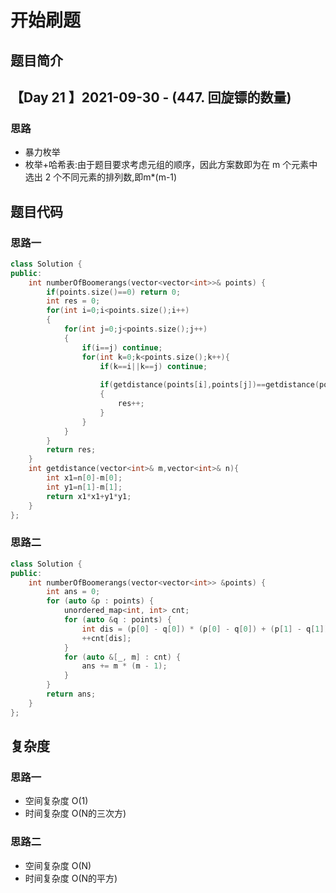 # 开始刷题

## 题目简介
 
【Day 21 】2021-09-30 - (447. 回旋镖的数量)
-------------------

### 思路
+ 暴力枚举
+ 枚举+哈希表:由于题目要求考虑元组的顺序，因此方案数即为在 m 个元素中选出 2 个不同元素的排列数,即m*(m-1)

## 题目代码
### 思路一
``` c++
class Solution {
public:
    int numberOfBoomerangs(vector<vector<int>>& points) {
        if(points.size()==0) return 0;
        int res = 0;
        for(int i=0;i<points.size();i++)
        {
            for(int j=0;j<points.size();j++)
            {
                if(i==j) continue;
                for(int k=0;k<points.size();k++){
                    if(k==i||k==j) continue;
                    
                    if(getdistance(points[i],points[j])==getdistance(points[i],points[k]))
                    {
                        res++;
                    }
                }
            }
        }
        return res;
    }
    int getdistance(vector<int>& m,vector<int>& n){
        int x1=n[0]-m[0];
        int y1=n[1]-m[1];
        return x1*x1+y1*y1;
    }
};
```
### 思路二
``` c++
class Solution {
public:
    int numberOfBoomerangs(vector<vector<int>> &points) {
        int ans = 0;
        for (auto &p : points) {
            unordered_map<int, int> cnt;
            for (auto &q : points) {
                int dis = (p[0] - q[0]) * (p[0] - q[0]) + (p[1] - q[1]) * (p[1] - q[1]);
                ++cnt[dis];
            }
            for (auto &[_, m] : cnt) {
                ans += m * (m - 1);
            }
        }
        return ans;
    }
};

```
## 复杂度
### 思路一
+ 空间复杂度 O(1) 
+ 时间复杂度 O(N的三次方)
### 思路二
+ 空间复杂度 O(N)
+ 时间复杂度 O(N的平方)